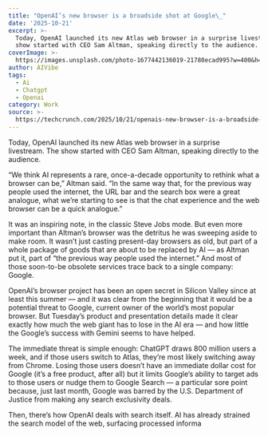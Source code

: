 ```yaml
---
title: "OpenAI’s new browser is a broadside shot at Google\_"
date: '2025-10-21'
excerpt: >-
  Today, OpenAI launched its new Atlas web browser in a surprise livestream. The
  show started with CEO Sam Altman, speaking directly to the audience. “W...
coverImage: >-
  https://images.unsplash.com/photo-1677442136019-21780ecad995?w=400&h=200&fit=crop&auto=format
author: AIVibe
tags:
  - Ai
  - Chatgpt
  - Openai
category: Work
source: >-
  https://techcrunch.com/2025/10/21/openais-new-browser-is-a-broadside-shot-at-google/
---
```

Today, OpenAI launched its new Atlas web browser in a surprise livestream. The show started with CEO Sam Altman, speaking directly to the audience.  

“We think AI represents a rare, once-a-decade opportunity to rethink what a browser can be,” Altman said. “In the same way that, for the previous way people used the internet, the URL bar and the search box were a great analogue, what we’re starting to see is that the chat experience and the web browser can be a quick analogue.” 


	
	




	
	



It was an inspiring note, in the classic Steve Jobs mode. But even more important than Altman’s browser was the detritus he was sweeping aside to make room. It wasn’t just casting present-day browsers as old, but part of a whole package of goods that are about to be replaced by AI — as Altman put it, part of “the previous way people used the internet.” And most of those soon-to-be obsolete services trace back to a single company: Google. 

OpenAI’s browser project has been an open secret in Silicon Valley since at least this summer — and it was clear from the beginning that it would be a potential threat to Google, current owner of the world’s most popular browser. But Tuesday’s product and presentation details made it clear exactly how much the web giant has to lose in the AI era — and how little the Google’s success with Gemini seems to have helped. 

The immediate threat is simple enough: ChatGPT draws 800 million users a week, and if those users switch to Atlas, they’re most likely switching away from Chrome. Losing those users doesn’t have an immediate dollar cost for Google (it’s a free product, after all) but it limits Google’s ability to target ads to those users or nudge them to Google Search — a particular sore point because, just last month, Google was barred by the U.S. Department of Justice from making any search exclusivity deals. 

Then, there’s how OpenAI deals with search itself. AI has already strained the search model of the web, surfacing processed informa
